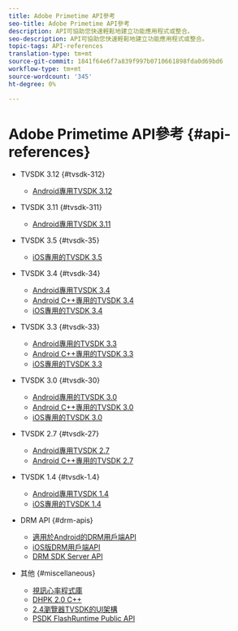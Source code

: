 ```yaml
---
title: Adobe Primetime API參考
seo-title: Adobe Primetime API參考
description: API可協助您快速輕鬆地建立功能應用程式或整合。
seo-description: API可協助您快速輕鬆地建立功能應用程式或整合。
topic-tags: API-references
translation-type: tm+mt
source-git-commit: 1841f64e6f7a839f997b0710661898fda0d69bd6
workflow-type: tm+mt
source-wordcount: '345'
ht-degree: 0%

---
```



# Adobe Primetime API參考 {#api-references}

+ TVSDK 3.12 {#tvsdk-312}
   + [Android專用TVSDK 3.12](https://help.adobe.com/en_US/primetime/api/psdk/javadoc3.12/index.html)

+ TVSDK 3.11 {#tvsdk-311}
   + [Android專用TVSDK 3.11](https://help.adobe.com/en_US/primetime/api/psdk/javadoc3.11/index.html)

+ TVSDK 3.5 {#tvsdk-35}
   + [iOS專用的TVSDK 3.5](https://help.adobe.com/en_US/primetime/api/psdk/appledoc_v35/index.html)

+ TVSDK 3.4 {#tvsdk-34}
   + [Android專用TVSDK 3.4](https://help.adobe.com/en_US/primetime/api/psdk/javadoc3.4/index.html)
   + [Android C++專用的TVSDK 3.4](https://help.adobe.com/en_US/primetime/api/psdk/cpp_3.4/namespaces.html)
   + [iOS專用的TVSDK 3.4](https://help.adobe.com/en_US/primetime/api/psdk/appledoc_v34/index.html)

+ TVSDK 3.3 {#tvsdk-33}
   + [Android專用的TVSDK 3.3](https://help.adobe.com/en_US/primetime/api/psdk/javadoc3.3/index.html)
   + [Android C++專用的TVSDK 3.3](https://help.adobe.com/en_US/primetime/api/psdk/cpp_3.3/namespaces.html)
   + [iOS專用的TVSDK 3.3](https://help.adobe.com/en_US/primetime/api/psdk/appledoc_v33/index.html)

+ TVSDK 3.0 {#tvsdk-30}
   + [Android專用的TVSDK 3.0](https://help.adobe.com/en_US/primetime/api/psdk/javadoc3.0/index.html)
   + [Android C++專用的TVSDK 3.0](https://help.adobe.com/en_US/primetime/api/psdk/cpp_3.0/namespaces.html)
   + [iOS專用的TVSDK 3.0](https://help.adobe.com/en_US/primetime/api/psdk/appledoc_3/index.html)

+ TVSDK 2.7 {#tvsdk-27}
   + [Android專用TVSDK 2.7](https://help.adobe.com/en_US/primetime/api/psdk/javadoc_2.7/index.html)
   + [Android C++專用的TVSDK 2.7](https://help.adobe.com/en_US/primetime/api/psdk/cpp/namespaces.html)

+ TVSDK 1.4 {#tvsdk-1.4}
   + [Android專用TVSDK 1.4](https://help.adobe.com/en_US/primetime/api/psdk/javadoc/index.html)
   + [iOS專用的TVSDK 1.4](https://help.adobe.com/en_US/primetime/api/psdk/appledoc/index.html)

+ DRM API {#drm-apis}
   + [適用於Android的DRM用戶端API](https://help.adobe.com/en_US/primetime/api/drm-apis/client/android/index.html)
   + [iOS版DRM用戶端API](https://help.adobe.com/en_US/primetime/api/drm-apis/client/ios/index.html)
   + [DRM SDK Server API](https://help.adobe.com/en_US/primetime/api/drm-apis/server/javadocs-flashaccess-pro/)

+ 其他 {#miscellaneous}
   + [視訊心率程式庫](https://help.adobe.com/en_US/primetime/api/psdk/vhl_tvsdk_ios/index.html)
   + [DHPK 2.0 C++](https://help.adobe.com/en_US/primetime/api/psdk/psdk_doxygen/index.html)
   + [2.4瀏覽器TVSDK的UI架構](https://help.adobe.com/en_US/primetime/api/psdk/btvsdk-ui-framework/index.html)
   + [PSDK FlashRuntime Public API](https://help.adobe.com/en_US/primetime/api/psdk/asdoc-dhls/)
